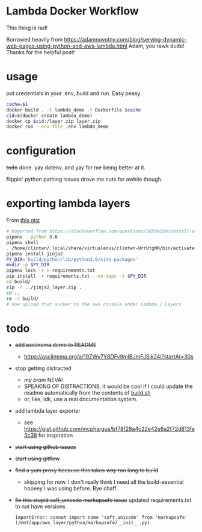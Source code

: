 # Lambda Docker Workflow

This thing is rad!

Borrowed heavily from https://adamnovotny.com/blog/serving-dynamic-web-pages-using-python-and-aws-lambda.html
Adam, you rawk dude! Thanks for the helpful post!

# usage

put credentials in your .env, build and run. Easy peasy.

```sh
cache=$1
docker build . -t lambda_demo -f Dockerfile $cache
cid=$(docker create lambda_demo)
docker cp $cid:/layer.zip layer.zip
docker run --env-file .env lambda_demo
```

# configuration
  ~~todo~~ done. yay dotenv, and yay for me being better at it.

  flippin' python pathing issues drove me nuts for awhile though.

# exporting lambda layers

From [this gist](https://gist.github.com/mcphargus/bf78f28a4c22e42e6a2f72d813fe3c38)

```sh
# bogarted from https://stackoverflow.com/questions/58504350/install-a-package-in-aws-lambda
pipenv --python 3.6
pipenv shell
. /home/clintwn/.local/share/virtualenvs/clintwn-UrrUtgNN/bin/activate
pipenv install jinja2
PY_DIR='build/python/lib/python3.9/site-packages'
mkdir -p $PY_DIR
pipenv lock -r > requirements.txt
pip install -r requirements.txt --no-deps -t $PY_DIR
cd build/
zip -r ../jinja2_layer.zip .
cd ..
rm -r build/
# now upload that sucker to the aws console under Lambda / Layers

```

# todo

- ~~add asciinema demo to README~~
  - https://asciinema.org/a/19ZWv7Y8DFv9mIBJmFJSik24i?startAt=30s
- stop getting distracted
  - *my brain* NEVA!
  - SPEAKING OF DISTRACTIONS, it would be cool if I could update the readme automatically from the contents of  [build.sh](build.sh)
  - or, like, idk, use a real documentation system.
- add lambda layer exporter
  - see https://gist.github.com/mcphargus/bf78f28a4c22e42e6a2f72d813fe3c38 for inspiration
- ~~start using github issues~~
- ~~start using gitflow~~
- ~~find a yum proxy because this takes _way_ too long to build~~
  - skipping for now. I don't really think I need all the build-essential hooeey I was using before. Bye chaff.
- ~~fix this stupid soft_unicode markupsafe issue~~ updated requirements.txt to not have versions

  `ImportError: cannot import name 'soft_unicode' from 'markupsafe' (/mnt/app/aws_layer/python/markupsafe/__init__.py)`
